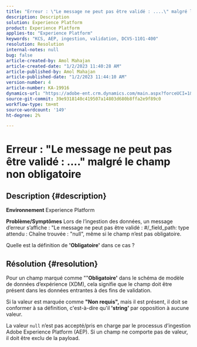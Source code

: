 ```yaml
---
title: "Erreur : \"Le message ne peut pas être validé : ....\" malgré le champ non obligatoire"
description: Description
solution: Experience Platform
product: Experience Platform
applies-to: "Experience Platform"
keywords: "KCS, AEP, ingestion, validation, DCVS-1101-400"
resolution: Resolution
internal-notes: null
bug: false
article-created-by: Amol Mahajan
article-created-date: "1/2/2023 11:40:28 AM"
article-published-by: Amol Mahajan
article-published-date: "1/2/2023 11:44:10 AM"
version-number: 4
article-number: KA-19916
dynamics-url: "https://adobe-ent.crm.dynamics.com/main.aspx?forceUCI=1&pagetype=entityrecord&etn=knowledgearticle&id=bea9f53d-928a-ed11-81ac-6045bd006ce9"
source-git-commit: 39e9318140c419507a14803d680b8ffa2e9f89c0
workflow-type: tm+mt
source-wordcount: '149'
ht-degree: 2%

---
```


# Erreur : &quot;Le message ne peut pas être validé : ....&quot; malgré le champ non obligatoire

## Description {#description}

<b>Environnement</b>
Experience Platform


<b>Problème/Symptômes</b>
Lors de l’ingestion des données, un message d’erreur s’affiche : &quot;Le message ne peut pas être validé : #/_field_path: type attendu : Chaîne trouvée : &quot;null&quot;, même si le champ n’est pas obligatoire.

Quelle est la définition de <b>&#39;Obligatoire&#39;</b> dans ce cas ?


## Résolution {#resolution}


Pour un champ marqué comme &quot;&quot;<b>Obligatoire&#39;</b> dans le schéma de modèle de données d’expérience (XDM), cela signifie que le champ doit être présent dans les données entrantes à des fins de validation.

Si la valeur est marquée comme <b>&quot;Non requis&quot;, </b>mais il est présent, il doit se conformer à sa définition, c&#39;est-à-dire qu&#39;il<b> &#39;string&#39; </b>par opposition à aucune valeur.



La valeur `null` n’est pas accepté/pris en charge par le processus d’ingestion Adobe Experience Platform (AEP). Si un champ ne comporte pas de valeur, il doit être exclu de la payload.
